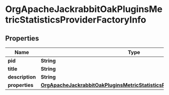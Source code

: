 

# OrgApacheJackrabbitOakPluginsMetricStatisticsProviderFactoryInfo

## Properties

Name | Type | Description | Notes
------------ | ------------- | ------------- | -------------
**pid** | **String** |  |  [optional]
**title** | **String** |  |  [optional]
**description** | **String** |  |  [optional]
**properties** | [**OrgApacheJackrabbitOakPluginsMetricStatisticsProviderFactoryProperties**](OrgApacheJackrabbitOakPluginsMetricStatisticsProviderFactoryProperties.md) |  |  [optional]



